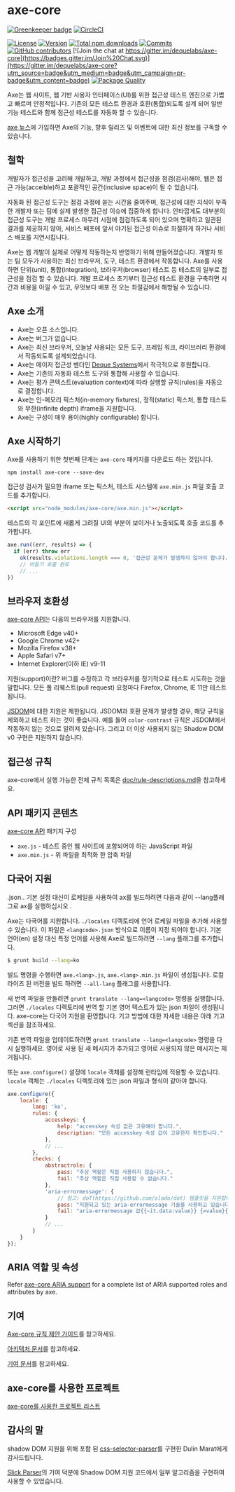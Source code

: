 # axe-core

[![Greenkeeper badge](https://badges.greenkeeper.io/dequelabs/axe-core.svg)](https://greenkeeper.io/) [![CircleCI](https://circleci.com/gh/dequelabs/axe-core.svg?style=svg)](https://circleci.com/gh/dequelabs/axe-core)

[![License](https://img.shields.io/npm/l/axe-core.svg)](LICENSE)
[![Version](https://img.shields.io/npm/v/axe-core.svg)](https://www.npmjs.com/package/axe-core)
[![Total npm downloads](https://img.shields.io/npm/dt/axe-core.svg)](https://www.npmjs.com/package/axe-core)
[![Commits](https://img.shields.io/github/commit-activity/y/dequelabs/axe-core.svg)](https://github.com/dequelabs/axe-core/commits/develop)
[![GitHub contributors](https://img.shields.io/github/contributors/dequelabs/axe-core.svg)](https://github.com/dequelabs/axe-core/graphs/contributors)
[![Join the chat at https://gitter.im/dequelabs/axe-core](https://badges.gitter.im/Join%20Chat.svg)](https://gitter.im/dequelabs/axe-core?utm_source=badge&utm_medium=badge&utm_campaign=pr-badge&utm_content=badge)
[![Package Quality](http://npm.packagequality.com/shield/axe-core.svg)](http://packagequality.com/#?package=axe-core)

Axe는 웹 사이트, 웹 기반 사용자 인터페이스(UI)를 위한 접근성 테스트 엔진으로 가볍고 빠르며 안정적입니다. 
기존의 모든 테스트 환경과 호환(통합)되도록 설계 되어 일반 기능 테스트와 함께 접근성 테스트를 자동화 할 수 있습니다.

[axe 뉴스](https://hubs.ly/H0fsN0b0)에 가입하면 Axe의 기능, 
향후 릴리즈 및 이벤트에 대한 최신 정보를 구독할 수 있습니다.

## 철학

개발자가 접근성을 고려해 개발하고, 개발 과정에서 접근성을 점검(검사)해야, 
웹은 접근 가능(acceible)하고 포괄적인 공간(inclusive space)이 될 수 있습니다.

자동화 된 접근성 도구는 점검 과정에 쏟는 시간을 줄여주며, 접근성에 대한 지식이 부족한 개발자 또는 
팀에 실제 발생한 접근성 이슈에 집중하게 합니다. 안타깝게도 대부분의 접근성 도구는 개발 프로세스 
마무리 시점에 점검하도록 되어 있으며 명확하고 일관된 결과를 제공하지 않아, 서비스 배포에 
앞서 야기된 접근성 이슈로 좌절하게 하거나 서비스 배포를 지연시킵니다.

Axe는 웹 개발이 실제로 어떻게 작동하는지 반영하기 위해 만들어졌습니다. 개발자 또는 팀 모두가 사용하는 
최신 브라우저, 도구, 테스트 환경에서 작동합니다. Axe를 사용하면 단위(unit), 통합(integration), 브라우저(browser) 테스트 등
테스트의 일부로 접근성을 점검 할 수 있습니다. 개발 프로세스 초기부터 접근성 테스트 환경을 구축하면 시간과 비용을 아낄 수 있고, 
무엇보다 배포 전 오는 좌절감에서 해방될 수 있습니다.

## Axe 소개

- Axe는 오픈 소스입니다.
- Axe는 버그가 없습니다.
- Axe는 최신 브라우저, 오늘날 사용되는 모든 도구, 프레임 워크, 라이브러리 환경에서 작동되도록 설계되었습니다.
- Axe는 메이저 접근성 벤더인 [Deque Systems](https://www.deque.com)에서 적극적으로 후원합니다.
- Axe는 기존의 자동화 테스트 도구와 통합해 사용할 수 있습니다.
- Axe는 평가 콘텍스트(evaluation context)에 따라 실행할 규칙(rules)을 자동으로 결정합니다.
- Axe는 인-메모리 픽스처(in-memory fixtures), 정적(static) 픽스처, 통합 테스트와 무한(infinite depth) iframe을 지원합니다.
- Axe는 구성이 매우 용이(highly configurable) 합니다.

## Axe 시작하기

Axe를 사용하기 위한 첫번째 단계는 `axe-core` 패키지를 다운로드 하는 것입니다.

```console
npm install axe-core --save-dev
```

접근성 검사가 필요한 iframe 또는 픽스처, 테스트 시스템에 `axe.min.js` 파일 호출 코드를 추가합니다.

```html
<script src="node_modules/axe-core/axe.min.js"></script>
```

테스트의 각 포인트에 새롭게 그려질 UI의 부분이 보이거나 노출되도록 호출 코드를 추가합니다.

```js
axe.run((err, results) => {
  if (err) throw err
    ok(results.violations.length === 0, '접근성 문제가 발생하지 않아야 합니다.')
    // 비동기 호출 완료
    // ...
})
```

## 브라우저 호환성

[axe-core API](doc/API.md)는 다음의 브라우저를 지원합니다.

- Microsoft Edge v40+
- Google Chrome v42+
- Mozilla Firefox v38+
- Apple Safari v7+
- Internet Explorer(이하 IE) v9-11

지원(support)이란? 버그를 수정하고 각 브라우저를 정기적으로 테스트 시도하는 것을 말합니다.
모든 풀 리퀘스트(pull request) 요청마다 Firefox, Chrome, IE 11만 테스트 됩니다.

[JSDOM](https://github.com/jsdom/jsdom)에 대한 지원은 제한됩니다. 
JSDOM과 호환 문제가 발생할 경우, 해당 규칙을 제외하고 테스트 하는 것이 좋습니다.
예를 들어 `color-contrast` 규칙은 JSDOM에서 작동하지 않는 것으로 알려져 있습니다.
그리고 더 이상 사용되지 않는 Shadow DOM v0 구현은 지원하지 않습니다.

## 접근성 규칙

axe-core에서 실행 가능한 전체 규칙 목록은 [doc/rule-descriptions.md](./doc/rule-descriptions.md)을 참고하세요.

## API 패키지 콘텐츠

[axe-core API](doc/API.md) 패키지 구성

- `axe.js` - 테스트 중인 웹 사이트에 포함되어야 하는 JavaScript 파일
- `axe.min.js` - 위 파일을 최적화 한 압축 파일

## 다국어 지원

 <langcode>.json.. 기본 설정 대신이 로케일을 사용하여 ax를 빌드하려면 다음과 같이 --lang플래그로 ax를 실행하십시오 .

Axe는 다국어를 지원합니다. `./locales` 디렉토리에 언어 로케일 파일을 추가해 사용할 수 있습니다. 
이 파일은 `<langcode>.json` 방식으로 이름이 지정 되어야 합니다. 기본 언어(en) 설정 대신 
특정 언어를 사용해 Axe로 빌드하려면 `--lang` 플래그를 추가합니다.

```sh
$ grunt build --lang=ko
```

빌드 명령을 수행하면 `axe.<lang>.js`, `axe.<lang>.min.js` 파일이 생성됩니다. 
로컬라이즈 된 버전을 빌드 하려면 `--all-lang` 플래그를 사용합니다.

새 번역 파일을 만들려면 `grunt translate --lang=<langcode>` 명령을 실행합니다. 
그러면 `./locales` 디렉토리에 번역 할 기본 영어 텍스트가 있는 json 파일이 생성됩니다. 
axe-core는 다국어 지원을 환영합니다. 기고 방법에 대한 자세한 내용은 아래 기고 섹션을 참조하세요.

기존 번역 파일을 업데이트하려면 `grunt translate --lang=<langcode>` 명령을 다시 실행하세요. 
영어로 사용 된 새 메시지가 추가되고 영어로 사용되지 않은 메시지는 제거됩니다.

또는 `axe.configure()` 설정에 `locale` 객체를 설정해 런타임에 적용할 수 있습니다.
`locale` 객체는 `./locales` 디렉토리에 있는 json 파일과 형식이 같아야 합니다.

```js
axe.configure({
	locale: {
		lang: 'ko',
		rules: {
			accesskeys: {
				help: "accesskey 속성 값은 고유해야 합니다.",
				description: "모든 accesskey 속성 값이 고유한지 확인합니다."
			},
			// ...
		},
		checks: {
			abstractrole: {
				pass: "추상 역할은 직접 사용하지 않습니다.",
				fail: "추상 역할은 직접 사용할 수 없습니다."
			},
			'aria-errormessage': {
				// 참고: doT(https://github.com/olado/dot) 템플릿을 지원합니다.
				pass: "지원되고 있는 aria-errormessage 기술을 사용하고 있습니다.",
				fail: "aria-errormessage 값{{~it.data:value}} {=value}{{~}}는 메시지를 공지하는 방법을 사용해야 합니다.(예를 들어, aria-live, aria-describedby,role=alert 등)"
			}
			// ...
		}
	}
});
```

## ARIA 역할 및 속성

Refer [axe-core ARIA support](./doc/aria-supported.md) for a complete list of ARIA supported roles and attributes by axe.

## 기여

[Axe-core 규칙 제안 가이드](./doc/rule-proposal.md)를 참고하세요.

[아키텍처 문서](./doc/developer-guide.md)를 참고하세요.

[기여 문서](CONTRIBUTING.md)를 참고하세요.

## axe-core를 사용한 프로젝트

[axe-core를 사용한 프로젝트 리스트](doc/projects.md)

## 감사의 말

shadow DOM 지원을 위해 포함 된 [css-selector-parser](https://www.npmjs.com/package/css-selector-parser)를 구현한 Dulin Marat에게 감사드립니다.

[Slick Parser](https://github.com/mootools/slick/blob/master/Source/Slick.Parser.js)의 기여 덕분에 Shadow DOM 지원 코드에서 일부 알고리즘을 구현하여 사용할 수 있었습니다.